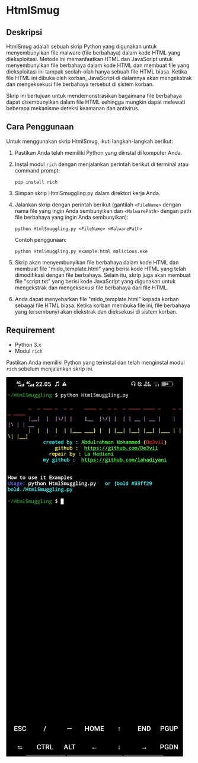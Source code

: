 # HtmlSmug

## Deskripsi

HtmlSmug adalah sebuah skrip Python yang digunakan untuk menyembunyikan file malware (file berbahaya) dalam kode HTML yang dieksploitasi. Metode ini memanfaatkan HTML dan JavaScript untuk menyembunyikan file berbahaya dalam kode HTML dan membuat file yang dieksploitasi ini tampak seolah-olah hanya sebuah file HTML biasa. Ketika file HTML ini dibuka oleh korban, JavaScript di dalamnya akan mengekstrak dan mengeksekusi file berbahaya tersebut di sistem korban.

Skrip ini bertujuan untuk mendemonstrasikan bagaimana file berbahaya dapat disembunyikan dalam file HTML sehingga mungkin dapat melewati beberapa mekanisme deteksi keamanan dan antivirus.

## Cara Penggunaan

Untuk menggunakan skrip HtmlSmug, ikuti langkah-langkah berikut:

1. Pastikan Anda telah memiliki Python yang diinstal di komputer Anda.

2. Instal modul `rich` dengan menjalankan perintah berikut di terminal atau command prompt:

   ```
   pip install rich
   ```

3. Simpan skrip HtmlSmuggling.py dalam direktori kerja Anda.

4. Jalankan skrip dengan perintah berikut (gantilah `<FileName>` dengan nama file yang ingin Anda sembunyikan dan `<MalwarePath>` dengan path file berbahaya yang ingin Anda sembunyikan):

   ```
   python HtmlSmuggling.py <FileName> <MalwarePath>
   ```

   Contoh penggunaan:

   ```
   python HtmlSmuggling.py example.html malicious.exe
   ```

5. Skrip akan menyembunyikan file berbahaya dalam kode HTML dan membuat file "mido_template.html" yang berisi kode HTML yang telah dimodifikasi dengan file berbahaya. Selain itu, skrip juga akan membuat file "script.txt" yang berisi kode JavaScript yang digunakan untuk mengekstrak dan mengeksekusi file berbahaya dari file HTML.

6. Anda dapat menyebarkan file "mido_template.html" kepada korban sebagai file HTML biasa. Ketika korban membuka file ini, file berbahaya yang tersembunyi akan diekstrak dan dieksekusi di sistem korban.

## Requirement

- Python 3.x
- Modul `rich`

Pastikan Anda memiliki Python yang terinstal dan telah menginstal modul `rich` sebelum menjalankan skrip ini. 

![Tampilan SC](IMG/Screenshot_20230723_220501.jpg)


